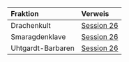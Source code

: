 | Fraktion | Verweis |
|:------------|:-----------------|
| Drachenkult | [Session 26](https://lolindhir.github.io/PnP/campaigns/starter/sessions/session026) |
| Smaragdenklave | [Session 26](https://lolindhir.github.io/PnP/campaigns/starter/sessions/session026) |
| Uhtgardt-Barbaren | [Session 26](https://lolindhir.github.io/PnP/campaigns/starter/sessions/session026) |
